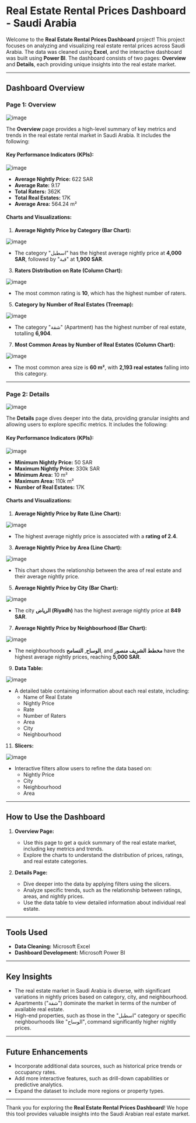 # Real Estate Rental Prices Dashboard - Saudi Arabia

Welcome to the **Real Estate Rental Prices Dashboard** project! This project focuses on analyzing and visualizing real estate rental prices across Saudi Arabia. The data was cleaned using **Excel**, and the interactive dashboard was built using **Power BI**. The dashboard consists of two pages: **Overview** and **Details**, each providing unique insights into the real estate market.

---

## **Dashboard Overview**

### **Page 1: Overview**
![image](https://github.com/user-attachments/assets/d99430c4-cb23-4e0e-9dfe-2056751d348e)

The **Overview** page provides a high-level summary of key metrics and trends in the real estate rental market in Saudi Arabia. It includes the following:

#### **Key Performance Indicators (KPIs):**
![image](https://github.com/user-attachments/assets/5f910178-49b2-42fa-a078-34844520ef3b)

- **Average Nightly Price:** 622 SAR
- **Average Rate:** 9.17
- **Total Raters:** 362K
- **Total Real Estates:** 17K
- **Average Area:** 564.24 m²

#### **Charts and Visualizations:**
1. **Average Nightly Price by Category (Bar Chart):**

![image](https://github.com/user-attachments/assets/82eb7b68-4b9c-4460-99bf-d370e292131a)

   - The category "اسطبل" has the highest average nightly price at **4,000 SAR**, followed by "قبة" at **1,900 SAR**.

3. **Raters Distribution on Rate (Column Chart):**

![image](https://github.com/user-attachments/assets/b8a9daf8-759d-43f6-a589-3910f75ace60)

   - The most common rating is **10**, which has the highest number of raters.

5. **Category by Number of Real Estates (Treemap):**

![image](https://github.com/user-attachments/assets/9ce16c99-a027-4360-8240-48912b310c2a)

   - The category "شقة" (Apartment) has the highest number of real estate, totalling **6,904**.

7. **Most Common Areas by Number of Real Estates (Column Chart):**

![image](https://github.com/user-attachments/assets/da353dca-5e05-4d93-9597-cf5b02945ba5)

   - The most common area size is **60 m²**, with **2,193 real estates** falling into this category.

---

### **Page 2: Details**
![image](https://github.com/user-attachments/assets/ba511af7-a9e8-447a-a981-df0b44f1adc1)

The **Details** page dives deeper into the data, providing granular insights and allowing users to explore specific metrics. It includes the following:

#### **Key Performance Indicators (KPIs):**
![image](https://github.com/user-attachments/assets/ce60a1ed-397d-4aae-a5ef-a8c8625e8121)

- **Minimum Nightly Price:** 50 SAR
- **Maximum Nightly Price:** 330k SAR
- **Minimum Area:** 10 m²
- **Maximum Area:** 110k m²
- **Number of Real Estates:** 17K

#### **Charts and Visualizations:**
1. **Average Nightly Price by Rate (Line Chart):**

![image](https://github.com/user-attachments/assets/4809892e-b6f0-4d12-a0cd-e9f83c3bb8ce)

   - The highest average nightly price is associated with a **rating of 2.4**.

3. **Average Nightly Price by Area (Line Chart):**

![image](https://github.com/user-attachments/assets/9f9f8af1-5561-4cf2-a64d-c91f8fe36127)

   - This chart shows the relationship between the area of real estate and their average nightly price.

5. **Average Nightly Price by City (Bar Chart):**

![image](https://github.com/user-attachments/assets/db4e1601-30e4-4e02-85e5-8070466c2b34)

   - The city **الرياض (Riyadh)** has the highest average nightly price at **849 SAR**.

7. **Average Nightly Price by Neighbourhood (Bar Chart):**

![image](https://github.com/user-attachments/assets/2a3bfc5d-f665-40a2-aab4-88af8186d484)

   - The neighbourhoods **الوساح**, **التسامح**, and **مخطط الشريف منصور** have the highest average nightly prices, reaching **5,000 SAR**.

9. **Data Table:**

![image](https://github.com/user-attachments/assets/7b3a2c71-d959-44fe-a17a-eaabc920e5be)

   - A detailed table containing information about each real estate, including:
     - Name of Real Estate
     - Nightly Price
     - Rate
     - Number of Raters
     - Area
     - City
     - Neighbourhood

11. **Slicers:**

![image](https://github.com/user-attachments/assets/5c56fd78-9610-4b20-bfa1-3859e311019f)

   - Interactive filters allow users to refine the data based on:
     - Nightly Price
     - City
     - Neighbourhood
     - Area

---

## **How to Use the Dashboard**
1. **Overview Page:**
   - Use this page to get a quick summary of the real estate market, including key metrics and trends.
   - Explore the charts to understand the distribution of prices, ratings, and real estate categories.

2. **Details Page:**
   - Dive deeper into the data by applying filters using the slicers.
   - Analyze specific trends, such as the relationship between ratings, areas, and nightly prices.
   - Use the data table to view detailed information about individual real estate.

---

## **Tools Used**
- **Data Cleaning:** Microsoft Excel
- **Dashboard Development:** Microsoft Power BI

---

## **Key Insights**
- The real estate market in Saudi Arabia is diverse, with significant variations in nightly prices based on category, city, and neighbourhood.
- Apartments ("شقة") dominate the market in terms of the number of available real estate.
- High-end properties, such as those in the "اسطبل" category or specific neighbourhoods like "الوساح", command significantly higher nightly prices.

---

## **Future Enhancements**
- Incorporate additional data sources, such as historical price trends or occupancy rates.
- Add more interactive features, such as drill-down capabilities or predictive analytics.
- Expand the dataset to include more regions or property types.

---

Thank you for exploring the **Real Estate Rental Prices Dashboard**! We hope this tool provides valuable insights into the Saudi Arabian real estate market.
